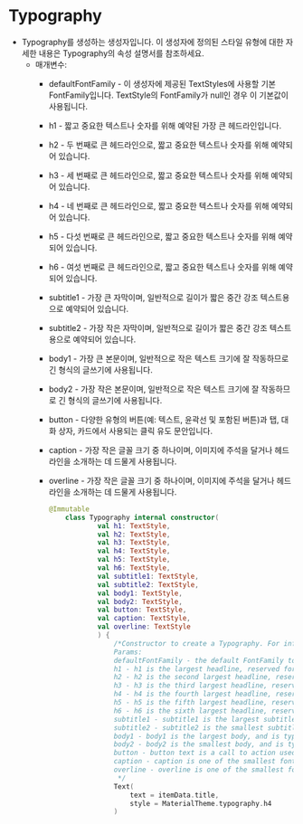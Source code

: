 # Typography

- Typography를 생성하는 생성자입니다. 이 생성자에 정의된 스타일 유형에 대한 자세한 내용은 Typography의 속성 설명서를 참조하세요.
    - 매개변수:
        - defaultFontFamily - 이 생성자에 제공된 TextStyles에 사용할 기본 FontFamily입니다. TextStyle의 FontFamily가 null인 경우 이 기본값이 사용됩니다.
        - h1 - 짧고 중요한 텍스트나 숫자를 위해 예약된 가장 큰 헤드라인입니다.
        - h2 - 두 번째로 큰 헤드라인으로, 짧고 중요한 텍스트나 숫자를 위해 예약되어 있습니다.
        - h3 - 세 번째로 큰 헤드라인으로, 짧고 중요한 텍스트나 숫자를 위해 예약되어 있습니다.
        - h4 - 네 번째로 큰 헤드라인으로, 짧고 중요한 텍스트나 숫자를 위해 예약되어 있습니다.
        - h5 - 다섯 번째로 큰 헤드라인으로, 짧고 중요한 텍스트나 숫자를 위해 예약되어 있습니다.
        - h6 - 여섯 번째로 큰 헤드라인으로, 짧고 중요한 텍스트나 숫자를 위해 예약되어 있습니다.
        - subtitle1 - 가장 큰 자막이며, 일반적으로 길이가 짧은 중간 강조 텍스트용으로 예약되어 있습니다.
        - subtitle2 - 가장 작은 자막이며, 일반적으로 길이가 짧은 중간 강조 텍스트용으로 예약되어 있습니다.
        - body1 - 가장 큰 본문이며, 일반적으로 작은 텍스트 크기에 잘 작동하므로 긴 형식의 글쓰기에 사용됩니다.
        - body2 - 가장 작은 본문이며, 일반적으로 작은 텍스트 크기에 잘 작동하므로 긴 형식의 글쓰기에 사용됩니다.
        - button - 다양한 유형의 버튼(예: 텍스트, 윤곽선 및 포함된 버튼)과 탭, 대화 상자, 카드에서 사용되는 클릭 유도 문안입니다.
        - caption - 가장 작은 글꼴 크기 중 하나이며, 이미지에 주석을 달거나 헤드라인을 소개하는 데 드물게 사용됩니다.
        - overline - 가장 작은 글꼴 크기 중 하나이며, 이미지에 주석을 달거나 헤드라인을 소개하는 데 드물게 사용됩니다.

            ```kotlin
            @Immutable
            	class Typography internal constructor(
                        val h1: TextStyle,
                        val h2: TextStyle,
                        val h3: TextStyle,
                        val h4: TextStyle,
                        val h5: TextStyle,
                        val h6: TextStyle,
                        val subtitle1: TextStyle,
                        val subtitle2: TextStyle,
                        val body1: TextStyle,
                        val body2: TextStyle,
                        val button: TextStyle,
                        val caption: TextStyle,
                        val overline: TextStyle
                        ) {
            	            /*Constructor to create a Typography. For information on the types of style defined in this constructor, see the property documentation for Typography.
            	            Params:
            	            defaultFontFamily - the default FontFamily to be used for TextStyles provided in this constructor. This default will be used if the FontFamily on the TextStyle is null.
            	            h1 - h1 is the largest headline, reserved for short, important text or numerals.
            	            h2 - h2 is the second largest headline, reserved for short, important text or numerals.
            	            h3 - h3 is the third largest headline, reserved for short, important text or numerals.
            	            h4 - h4 is the fourth largest headline, reserved for short, important text or numerals.
            	            h5 - h5 is the fifth largest headline, reserved for short, important text or numerals.
            	            h6 - h6 is the sixth largest headline, reserved for short, important text or numerals.
            	            subtitle1 - subtitle1 is the largest subtitle, and is typically reserved for medium-emphasis text that is shorter in length.
            	            subtitle2 - subtitle2 is the smallest subtitle, and is typically reserved for medium-emphasis text that is shorter in length.
            	            body1 - body1 is the largest body, and is typically used for long-form writing as it works well for small text sizes.
            	            body2 - body2 is the smallest body, and is typically used for long-form writing as it works well for small text sizes.
            	            button - button text is a call to action used in different types of buttons (such as text, outlined and contained buttons) and in tabs, dialogs, and cards.
            	            caption - caption is one of the smallest font sizes. It is used sparingly to annotate imagery or to introduce a headline.
            	            overline - overline is one of the smallest font sizes. It is used sparingly to annotate imagery or to introduce a headline.
            	             */
            	            Text(
            	                text = itemData.title,
            	                style = MaterialTheme.typography.h4
            	            )
            ```